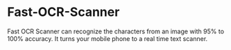 # Fast-OCR-Scanner
Fast OCR Scanner can recognize the characters from an image with 95% to 100% accuracy. It turns your mobile phone to a real time text scanner.

